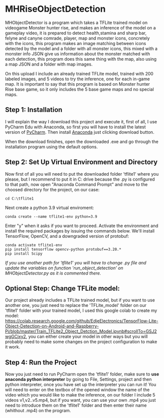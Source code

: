 # MHRiseObjectDetection
MHObjectDetector is a program which takes a TFLite trained model on videogame Monster hunter rise, and makes an inference of the model on a gameplay video, it is prepared to detect health,stamina and sharp bar, felyne and canyne comrade, player, map and monster icons, concretely with the icons, this program makes an image matching between icons detected by the model and a folder with all monster icons, this mixed with a monster info JSON give us information about the monster matched with each detection, this program does this same thing with the map, also using a map JSON and a folder with map images.

On this upload I include an already trained TFLite model, trained with 200 labeled images, and 5 videos to try the inference, one for each in-game map. It is important to say that this program is based on Monster hunter Rise base game, so it only includes the 5 base game maps and no special maps.
## Step 1: Installation
I will explain the way I download this project and execute it, first of all, I use PyCharm Edu with Anaconda, so first you will have to install the latest version of [PyCharm](https://www.jetbrains.com/edu-products/download/other-PCE.html). Then install [Anaconda](https://www.anaconda.com/products/distribution) just clicking download button.

When the download finishes, open the downloaded .exe and go through the installation program using the default options.
## Step 2: Set Up Virtual Environment and Directory
Now first of all you will need to put the downloaded folder 'tflite1' where you please, but I recommend to put it in C: drive because the .py is configured to that path, now open "Anaconda Command Prompt" and move to the choosed directory for the project, on our case:

```
cd C:\tflite1
```
Next create a python 3.9 virtual enviroment:
```
conda create --name tflite1-env python=3.9
```
Enter "y" when it asks if you want to proceed. Activate the environment and install the required packages by issuing the commands below. We'll install TensorFlow, OpenCV, and a downgraded version of protobuf:
```
conda activate tflite1-env
pip install tensorflow opencv-python protobuf==3.20.*
pip install Scipy
```

*If you use another path for 'tflite1' you will have to change .py file and update the variables on function 'run_object_detection' on MHObjectDetector.py as it is commented there.*

## Optional Step: Change TFLite model:
Our project already includes a TFLite trained model, but if you want to use another one, you just need to replace the 'TFLite_model' folder on our 'tflite1' folder with your trained model, I used this google colab to create my model: https://colab.research.google.com/github/EdjeElectronics/TensorFlow-Lite-Object-Detection-on-Android-and-Raspberry-Pi/blob/master/Train_TFLite2_Object_Detction_Model.ipynb#scrollTo=GSJ2wgGCixy2, you can either create your model in other ways but you will probably need to make some changes on the project configuration to make it work.

## Step 4: Run the Project
Now you just need to run PyCharm open the 'tflite1' folder, make sure to **use anaconda python interpreter** by going to File, Settings, project and then python interpreter, once you have set up the interpreter you can run it! You will need to enter on the textbox of the opened window the name of the video which you would like to make the inference, on our folder I include 5 videos v1,v2..v5.mp4, but if you want, you can use your own .mp4 you just need to introduce them on the 'tflite1' folder and then enter their name (whithout .mp4) on the program.
